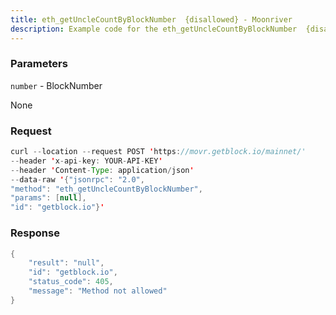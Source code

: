 ```yaml
---
title: eth_getUncleCountByBlockNumber  {disallowed} - Moonriver
description: Example code for the eth_getUncleCountByBlockNumber  {disallowed} json-rpc method. Сomplete guide on how to use eth_getUncleCountByBlockNumber  {disallowed} json-rpc in GetBlock.io Web3 documentation.
---
```


### Parameters


`number` - BlockNumber

None

### Request

``` java
curl --location --request POST 'https://movr.getblock.io/mainnet/' 
--header 'x-api-key: YOUR-API-KEY' 
--header 'Content-Type: application/json' 
--data-raw '{"jsonrpc": "2.0",
"method": "eth_getUncleCountByBlockNumber",
"params": [null],
"id": "getblock.io"}'
```

###  Response

``` java
{
    "result": "null",
    "id": "getblock.io",
    "status_code": 405,
    "message": "Method not allowed"
}
```

